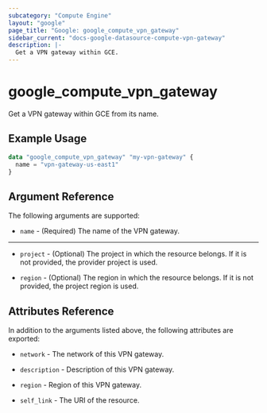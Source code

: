 ```yaml
---
subcategory: "Compute Engine"
layout: "google"
page_title: "Google: google_compute_vpn_gateway"
sidebar_current: "docs-google-datasource-compute-vpn-gateway"
description: |-
  Get a VPN gateway within GCE.
---
```


# google\_compute\_vpn\_gateway

Get a VPN gateway within GCE from its name.

## Example Usage

```terraform
data "google_compute_vpn_gateway" "my-vpn-gateway" {
  name = "vpn-gateway-us-east1"
}
```

## Argument Reference

The following arguments are supported:

* `name` - (Required) The name of the VPN gateway.


- - -

* `project` - (Optional) The project in which the resource belongs. If it
    is not provided, the provider project is used.

* `region` - (Optional) The region in which the resource belongs. If it
    is not provided, the project region is used.

## Attributes Reference

In addition to the arguments listed above, the following attributes are exported:

* `network` - The network of this VPN gateway.

* `description` - Description of this VPN gateway.

* `region` - Region of this VPN gateway.

* `self_link` - The URI of the resource.
